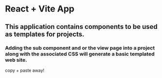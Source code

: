 # React + Vite App

## This application contains components to be used as templates for projects.

### Adding the sub component and or the view page into a project along with the associated CSS will generate a basic templated web site.   

<div> copy + paste away!</div>
